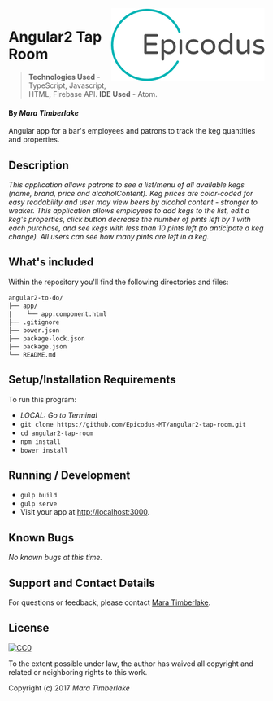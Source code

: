 <img src="epicodus.png" align="right"/>

# Angular2 Tap Room

> **Technologies Used** - TypeScript, Javascript, HTML, Firebase API.
> **IDE Used** - Atom.

#### By _**Mara Timberlake**_

Angular app for a bar's employees and patrons to track the keg quantities and properties.

## Description

_This application allows patrons to see a list/menu of all available kegs (name, brand, price and alcoholContent). Keg prices are color-coded for easy readability and user may view beers by alcohol content - stronger to weaker. This application allows employees to add kegs to the list, edit a keg's properties, click button decrease the number of pints left by 1 with each purchase, and see kegs with less than 10 pints left (to anticipate a keg change). All users can see how many pints are left in a keg._

## What's included
Within the repository you'll find the following directories and files:

```
angular2-to-do/
├── app/
|    └── app.component.html
├── .gitignore
├── bower.json
├── package-lock.json
├── package.json
└── README.md

```

## Setup/Installation Requirements
To run this program:
* _LOCAL: Go to Terminal_
* `git clone https://github.com/Epicodus-MT/angular2-tap-room.git`
* `cd angular2-tap-room`
* `npm install`
* `bower install`

## Running / Development
* `gulp build`
* `gulp serve`
* Visit your app at [http://localhost:3000](http://localhost:3000).

## Known Bugs
_No known bugs at this time._

## Support and Contact Details
For questions or feedback, please contact [Mara Timberlake](<contact-info.md>).

## License
[![CC0](https://licensebuttons.net/p/zero/1.0/88x31.png)](https://opensource.org/licenses/MIT)

To the extent possible under law, the author has waived all copyright and related or neighboring rights to this work.

Copyright (c) 2017 *_Mara Timberlake_*
